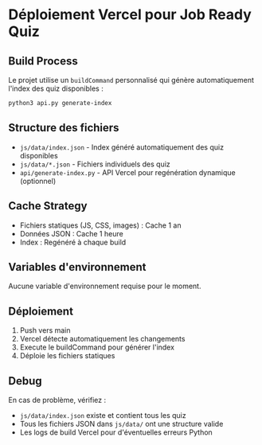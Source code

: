 # Déploiement Vercel pour Job Ready Quiz

## Build Process

Le projet utilise un `buildCommand` personnalisé qui génère automatiquement l'index des quiz disponibles :

```bash
python3 api.py generate-index
```

## Structure des fichiers

- `js/data/index.json` - Index généré automatiquement des quiz disponibles
- `js/data/*.json` - Fichiers individuels des quiz
- `api/generate-index.py` - API Vercel pour regénération dynamique (optionnel)

## Cache Strategy

- Fichiers statiques (JS, CSS, images) : Cache 1 an
- Données JSON : Cache 1 heure
- Index : Regénéré à chaque build

## Variables d'environnement

Aucune variable d'environnement requise pour le moment.

## Déploiement

1. Push vers main
2. Vercel détecte automatiquement les changements
3. Execute le buildCommand pour générer l'index
4. Déploie les fichiers statiques

## Debug

En cas de problème, vérifiez :
- `js/data/index.json` existe et contient tous les quiz
- Tous les fichiers JSON dans `js/data/` ont une structure valide
- Les logs de build Vercel pour d'éventuelles erreurs Python